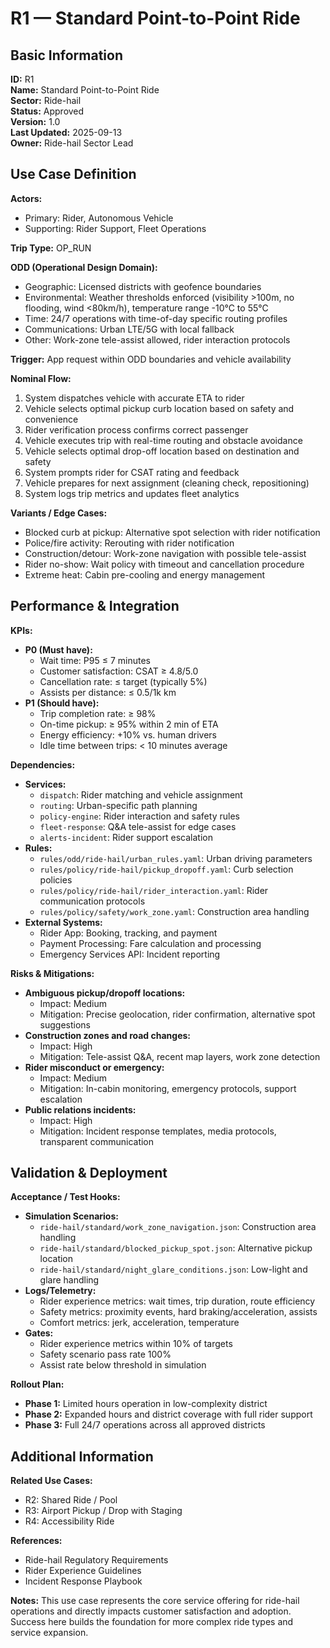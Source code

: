 # R1 — Standard Point-to-Point Ride

## Basic Information

**ID:** R1  
**Name:** Standard Point-to-Point Ride  
**Sector:** Ride-hail  
**Status:** Approved  
**Version:** 1.0  
**Last Updated:** 2025-09-13  
**Owner:** Ride-hail Sector Lead

## Use Case Definition

**Actors:**
- Primary: Rider, Autonomous Vehicle
- Supporting: Rider Support, Fleet Operations

**Trip Type:** OP_RUN

**ODD (Operational Design Domain):**
- Geographic: Licensed districts with geofence boundaries
- Environmental: Weather thresholds enforced (visibility >100m, no flooding, wind <80km/h), temperature range -10°C to 55°C
- Time: 24/7 operations with time-of-day specific routing profiles
- Communications: Urban LTE/5G with local fallback
- Other: Work-zone tele-assist allowed, rider interaction protocols

**Trigger:**
App request within ODD boundaries and vehicle availability

**Nominal Flow:**
1. System dispatches vehicle with accurate ETA to rider
2. Vehicle selects optimal pickup curb location based on safety and convenience
3. Rider verification process confirms correct passenger
4. Vehicle executes trip with real-time routing and obstacle avoidance
5. Vehicle selects optimal drop-off location based on destination and safety
6. System prompts rider for CSAT rating and feedback
7. Vehicle prepares for next assignment (cleaning check, repositioning)
8. System logs trip metrics and updates fleet analytics

**Variants / Edge Cases:**
- Blocked curb at pickup: Alternative spot selection with rider notification
- Police/fire activity: Rerouting with rider notification
- Construction/detour: Work-zone navigation with possible tele-assist
- Rider no-show: Wait policy with timeout and cancellation procedure
- Extreme heat: Cabin pre-cooling and energy management

## Performance & Integration

**KPIs:**
- **P0 (Must have):**
  - Wait time: P95 ≤ 7 minutes
  - Customer satisfaction: CSAT ≥ 4.8/5.0
  - Cancellation rate: ≤ target (typically 5%)
  - Assists per distance: ≤ 0.5/1k km
- **P1 (Should have):**
  - Trip completion rate: ≥ 98%
  - On-time pickup: ≥ 95% within 2 min of ETA
  - Energy efficiency: +10% vs. human drivers
  - Idle time between trips: < 10 minutes average

**Dependencies:**
- **Services:**
  - `dispatch`: Rider matching and vehicle assignment
  - `routing`: Urban-specific path planning
  - `policy-engine`: Rider interaction and safety rules
  - `fleet-response`: Q&A tele-assist for edge cases
  - `alerts-incident`: Rider support escalation
- **Rules:**
  - `rules/odd/ride-hail/urban_rules.yaml`: Urban driving parameters
  - `rules/policy/ride-hail/pickup_dropoff.yaml`: Curb selection policies
  - `rules/policy/ride-hail/rider_interaction.yaml`: Rider communication protocols
  - `rules/policy/safety/work_zone.yaml`: Construction area handling
- **External Systems:**
  - Rider App: Booking, tracking, and payment
  - Payment Processing: Fare calculation and processing
  - Emergency Services API: Incident reporting

**Risks & Mitigations:**
- **Ambiguous pickup/dropoff locations:**
  - Impact: Medium
  - Mitigation: Precise geolocation, rider confirmation, alternative spot suggestions
- **Construction zones and road changes:**
  - Impact: High
  - Mitigation: Tele-assist Q&A, recent map layers, work zone detection
- **Rider misconduct or emergency:**
  - Impact: Medium
  - Mitigation: In-cabin monitoring, emergency protocols, support escalation
- **Public relations incidents:**
  - Impact: High
  - Mitigation: Incident response templates, media protocols, transparent communication

## Validation & Deployment

**Acceptance / Test Hooks:**
- **Simulation Scenarios:**
  - `ride-hail/standard/work_zone_navigation.json`: Construction area handling
  - `ride-hail/standard/blocked_pickup_spot.json`: Alternative pickup location
  - `ride-hail/standard/night_glare_conditions.json`: Low-light and glare handling
- **Logs/Telemetry:**
  - Rider experience metrics: wait times, trip duration, route efficiency
  - Safety metrics: proximity events, hard braking/acceleration, assists
  - Comfort metrics: jerk, acceleration, temperature
- **Gates:**
  - Rider experience metrics within 10% of targets
  - Safety scenario pass rate 100%
  - Assist rate below threshold in simulation

**Rollout Plan:**
- **Phase 1:** Limited hours operation in low-complexity district
- **Phase 2:** Expanded hours and district coverage with full rider support
- **Phase 3:** Full 24/7 operations across all approved districts

## Additional Information

**Related Use Cases:**
- R2: Shared Ride / Pool
- R3: Airport Pickup / Drop with Staging
- R4: Accessibility Ride

**References:**
- Ride-hail Regulatory Requirements
- Rider Experience Guidelines
- Incident Response Playbook

**Notes:**
This use case represents the core service offering for ride-hail operations and directly impacts customer satisfaction and adoption. Success here builds the foundation for more complex ride types and service expansion.
